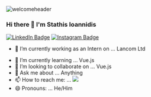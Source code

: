 ![welcomeheader](https://user-images.githubusercontent.com/56734272/134766499-b73f3503-4120-4580-acad-09499b47e31f.png)
### Hi there 👋  I'm Stathis Ioannidis ###
[![LinkedIn Badge](https://img.shields.io/badge/LinkedIn-Profile-informational?style=flat&logo=linkedin&logoColor=white&color=0D76A8)](https://www.linkedin.com/in/stathis-ioannidis-6399b6217/)
[![Instagram Badge](https://img.shields.io/badge/Instagram-Profile-informational?style=flat&logo=instagram&logoColor=white&color=black)](https://www.instagram.com/stathis_iw/)


- 🔭 I’m currently working as an Intern on ... Lancom Ltd <p><a href="https://www.lancom.gr/"></a></p>
- 🌱 I’m currently learning ... Vue.js
- 👯 I’m looking to collaborate on ... Vue.js
- 💬 Ask me about ... Anything
- 📫 How to reach me: ... <a href="mailto: ioannidis.stathis96@gmail.com"><img src="https://img.shields.io/badge/-ioannidis.stathis96@gmail.com-Gmail-D14836?style=for-the-badge&logo=gmail&logoColor=white"></a>
- 😄 Pronouns: ... He/Him
  
  
  

